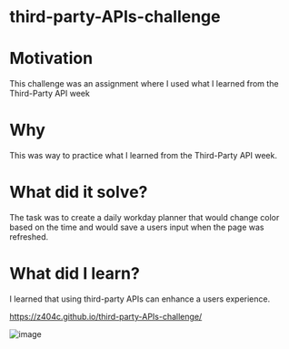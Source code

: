 # third-party-APIs-challenge

# Motivation
This challenge was an assignment where I used what I learned from the Third-Party API week

# Why

This was way to practice what I learned from the Third-Party API week.

# What did it solve?
The task was to create a daily workday planner that would change color based on the time and would save a users input when the page was refreshed.

# What did I learn?
I learned that using third-party APIs can enhance a users experience. 


https://z404c.github.io/third-party-APIs-challenge/


![image](https://user-images.githubusercontent.com/112136706/201815540-209f5c76-bc22-4ab0-9059-442609a3eeb2.png)